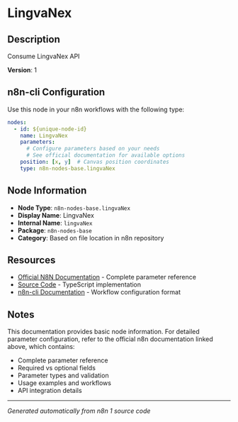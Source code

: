# LingvaNex

## Description

Consume LingvaNex API

**Version**: 1

## n8n-cli Configuration

Use this node in your n8n workflows with the following type:

```yaml
nodes:
  - id: ${unique-node-id}
    name: LingvaNex
    parameters:
      # Configure parameters based on your needs
      # See official documentation for available options
    position: [x, y]  # Canvas position coordinates
    type: n8n-nodes-base.lingvaNex
```

## Node Information

- **Node Type**: `n8n-nodes-base.lingvaNex`
- **Display Name**: LingvaNex
- **Internal Name**: `lingvaNex`
- **Package**: `n8n-nodes-base`
- **Category**: Based on file location in n8n repository

## Resources

- [Official N8N Documentation](https://docs.n8n.io/integrations/builtin/app-nodes/n8n-nodes-base.lingvanex/) - Complete parameter reference
- [Source Code](https://github.com/n8n-io/n8n/blob/master/packages/nodes-base/nodes/LingvaNex/LingvaNex.node.ts) - TypeScript implementation
- [n8n-cli Documentation](https://github.com/edenreich/n8n-cli) - Workflow configuration format

## Notes

This documentation provides basic node information. For detailed parameter configuration, 
refer to the official n8n documentation linked above, which contains:

- Complete parameter reference
- Required vs optional fields
- Parameter types and validation
- Usage examples and workflows
- API integration details

---
*Generated automatically from n8n 1 source code*
